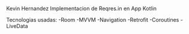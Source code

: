 Kevin Hernandez
Implementacion de Reqres.in en App Kotlin 

Tecnologias usadas: 
-Room
-MVVM
-Navigation
-Retrofit
-Coroutines
-LiveData

